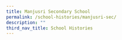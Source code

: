 ```yaml
---
title: Manjusri Secondary School
permalink: /school-histories/manjusri-sec/
description: ""
third_nav_title: School Histories
---
```

